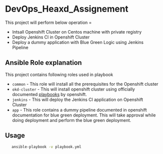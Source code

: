 # DevOps_Heaxd_Assignement

This project will perform below operation =

- Intsall Openshift Cluster on Centos machine with private registry
- Deploy Jenkins CI in Openshift Cluster
- Deploy a dummy application with Blue Green Logic using Jenkins Pipeline

## Ansible Role explanation

This project contains following roles used in playbook

- `common` - This role will install all the prerequisites for the Openshift cluster
- `okd-cluster` - This will install openshift cluster using officially documented [playbooks](https://github.com/openshift/openshift-ansible) by openshift.
- `jenkins` - This will deploy the Jenkins CI application on Openshift Cluster
- `app` - This role contains a dummy pipeline documented in openshift documentation for blue green deployment. This will take approval while doing deployment and perform the blue green deployment.

## Usage

```bash
   ansible-playbook -v playbook.yml
```
